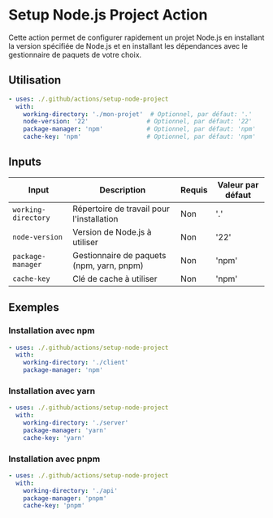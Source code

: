 # Setup Node.js Project Action

Cette action permet de configurer rapidement un projet Node.js en installant la version spécifiée de Node.js et en installant les dépendances avec le gestionnaire de paquets de votre choix.

## Utilisation

```yaml
- uses: ./.github/actions/setup-node-project
  with:
    working-directory: './mon-projet'  # Optionnel, par défaut: '.'
    node-version: '22'                # Optionnel, par défaut: '22'
    package-manager: 'npm'            # Optionnel, par défaut: 'npm'
    cache-key: 'npm'                  # Optionnel, par défaut: 'npm'
```

## Inputs

| Input | Description | Requis | Valeur par défaut |
|-------|-------------|--------|------------------|
| `working-directory` | Répertoire de travail pour l'installation | Non | '.' |
| `node-version` | Version de Node.js à utiliser | Non | '22' |
| `package-manager` | Gestionnaire de paquets (npm, yarn, pnpm) | Non | 'npm' |
| `cache-key` | Clé de cache à utiliser | Non | 'npm' |

## Exemples

### Installation avec npm
```yaml
- uses: ./.github/actions/setup-node-project
  with:
    working-directory: './client'
    package-manager: 'npm'
```

### Installation avec yarn
```yaml
- uses: ./.github/actions/setup-node-project
  with:
    working-directory: './server'
    package-manager: 'yarn'
    cache-key: 'yarn'
```

### Installation avec pnpm
```yaml
- uses: ./.github/actions/setup-node-project
  with:
    working-directory: './api'
    package-manager: 'pnpm'
    cache-key: 'pnpm'
``` 